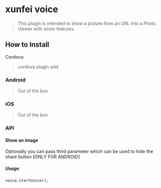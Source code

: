 # xunfei voice 
> This plugin is intended to show a picture from an URL into a Photo Viewer with zoom features.

## How to Install

Cordova:
>cordova plugin add 


### Android
> Out of the box

### iOS
> Out of the box


### API

#### Show an image


Optionally you can pass third parameter which can be used to hide the share button [ONLY FOR ANDROID]

##### Usage

```
voice.startVoice();
```


